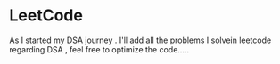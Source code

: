 # LeetCode
As I started my DSA journey . I'll add all the problems I solvein leetcode regarding DSA ,
feel free to optimize the code.....
